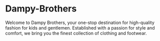 # Dampy-Brothers
Welcome to Dampy Brothers, your one-stop destination for high-quality fashion for kids and gentlemen. Established with a passion for style and comfort, we bring you the finest collection of clothing and footwear.
